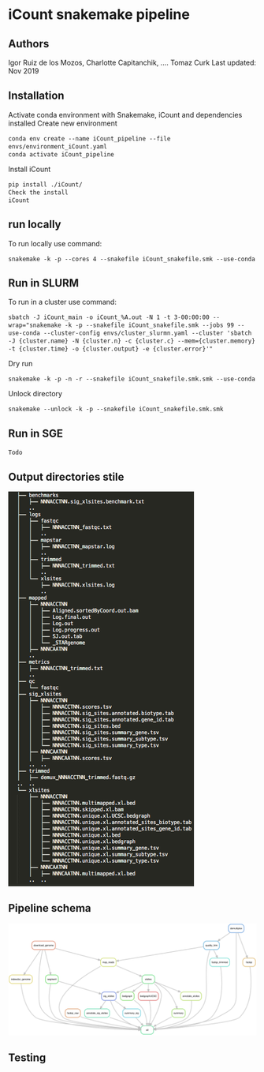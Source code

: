# iCount snakemake pipeline

## Authors 

Igor Ruiz de los Mozos, Charlotte Capitanchik, .... Tomaz Curk
Last updated: Nov 2019


## Installation

Activate conda environment with Snakemake, iCount and dependencies installed
Create new environment
```
conda env create --name iCount_pipeline --file envs/environment_iCount.yaml
conda activate iCount_pipeline
```

Install iCount 
```
pip install ./iCount/
Check the install
iCount
```

## run locally
To run locally use command:
```
snakemake -k -p --cores 4 --snakefile iCount_snakefile.smk --use-conda
```

## Run in SLURM

To run in a cluster use command:
```
sbatch -J iCount_main -o iCount_%A.out -N 1 -t 3-00:00:00 --wrap="snakemake -k -p --snakefile iCount_snakefile.smk --jobs 99 --use-conda --cluster-config envs/cluster_slurmn.yaml --cluster 'sbatch -J {cluster.name} -N {cluster.n} -c {cluster.c} --mem={cluster.memory} -t {cluster.time} -o {cluster.output} -e {cluster.error}'"
```

Dry run
```
snakemake -k -p -n -r --snakefile iCount_snakefile.smk.smk --use-conda
```
Unlock directory
```
snakemake --unlock -k -p --snakefile iCount_snakefile.smk.smk
```

## Run in SGE
```
Todo
```

## Output directories stile

![Results directories](data/tree_output.PNG)

## Pipeline schema

![Pipeline schem](data/workflow.png)

## Testing

